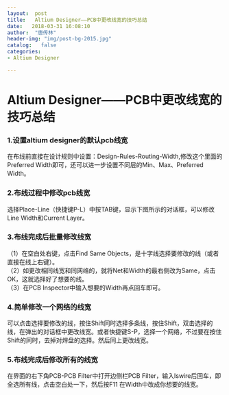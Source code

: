 ```yaml
---
layout:  post
title:   Altium Designer——PCB中更改线宽的技巧总结
date:   2018-03-31 16:08:10
author:  "唐传林"
header-img: "img/post-bg-2015.jpg"
catalog:   false
categories:
- Altium Designer

---
```

#  Altium Designer——PCB中更改线宽的技巧总结

###  1.设置altium designer的默认pcb线宽

在布线前直接在设计规则中设置：Design-Rules-Routing-Width,修改这个里面的Preferred
Width即可，还可以进一步设置不同层的Min、Max、Preferred Width。

###  2.布线过程中修改pcb线宽

选择Place-Line（快捷键P-L）中按TAB键，显示下图所示的对话框，可以修改Line Width和Current Layer。

###  3.布线完成后批量修改线宽

（1）在空白处右键，点击Find Same Objects，是十字线选择要修改的线（或者直接在线上右键）。  
（2）如更改相同线宽和同网络的，就将Net和Width的最右侧改为Same，点击OK，这就选择好了想要的线。  
（3）在PCB Inspector中输入想要的Width再点回车即可。

###  4.简单修改一个网络的线宽

可以点击选择要修改的线，按住Shift同时选择多条线，按住Shift，双击选择的线，在弹出的对话框中更改线宽。或者快捷键S-P，选择一个网络，不过要在按住Shift的同时，去掉对焊盘的选择。然后同上更改线宽。

###  5.布线完成后修改所有的线宽

在界面的右下角PCB-PCB Filter中打开边侧栏PCB Filter，输入Iswire后回车，即全选所有线，点击空白处一下，然后按F11
在Width中改成你想要的线宽。

